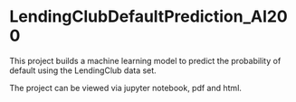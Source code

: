 # LendingClubDefaultPrediction_AI200
This project builds a machine learning model to predict the probability of default using the LendingClub data set.

The project can be viewed via jupyter notebook, pdf and html.